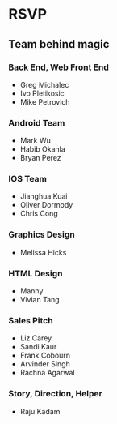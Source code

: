 # RSVP

## Team behind magic

### Back End, Web Front End
* Greg Michalec
* Ivo Pletikosic
* Mike Petrovich

### Android Team
* Mark Wu
* Habib Okanla
* Bryan Perez

### IOS Team
* Jianghua Kuai
* Oliver Dormody
* Chris Cong

### Graphics Design
* Melissa Hicks

### HTML Design
* Manny
* Vivian Tang

### Sales Pitch
* Liz Carey
* Sandi Kaur
* Frank Cobourn
* Arvinder Singh
* Rachna Agarwal

### Story, Direction, Helper
* Raju Kadam
